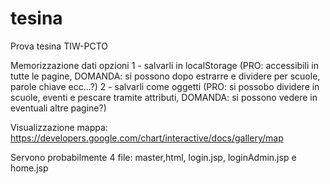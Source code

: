 # tesina
Prova tesina TIW-PCTO

Memorizzazione dati opzioni
1 - salvarli in localStorage (PRO: accessibili in tutte le pagine, DOMANDA: si possono dopo estrarre e dividere per scuole, parole chiave ecc...?)
2 - salvarli come oggetti (PRO: si possobo dividere in scuole, eventi e pescare tramite attributi, DOMANDA: si possono vedere in eventuali altre pagine?)

Visualizzazione mappa:
https://developers.google.com/chart/interactive/docs/gallery/map

Servono probabilmente 4 file:
master,html, login.jsp, loginAdmin.jsp e home.jsp
